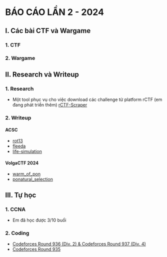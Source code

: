# BÁO CÁO LẦN 2 - 2024

## I. Các bài CTF và Wargame

### 1. CTF

### 2. Wargame

## II. Research và Writeup

### 1. Research

- Một tool phục vụ cho việc download các challenge từ platform rCTF (em đang phát triển thêm) [rCTF-Scraper](https://github.com/wan-04/rCTF-Scraper)

### 2. Writeup

#### ACSC

- [rot13](https://wan.io.vn/posts/ACSC-2024/#rot13)
- [fleeda](https://wan.io.vn/posts/ACSC-2024/#fleeda)
- [life-simulation](https://wan.io.vn/posts/ACSC-2024/#life-simulation)

#### VolgaCTF 2024

- [warm_of_pon](https://wan.io.vn/posts/VolgaCTF-2024-Qualifier/#warm_of_pon)
- [ponatural_selection](https://wan.io.vn/posts/VolgaCTF-2024-Qualifier/#ponatural_selection)

## III. Tự học

### 1. CCNA

- Em đã học được 3/10 buổi

### 2. Coding

- [Codeforces Round 936 (Div. 2) & Codeforces Round 937 (Div. 4)](<https://wan.io.vn/posts/Codeforces-Round-936-(Div.-2)/>)
- [Codeforces Round 935](https://wan.io.vn/posts/Codeforces-Round-935/)
